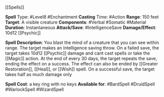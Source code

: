 [[Spells]]

**Spell** Type: #Level8 #Enchantment 
**Casting** Time: #Action 
**Range**: 150 feet
**Target**: A visible creature
**Components**: #Verbal #Somatic #Material 
**Duration**: Instantaneous
**Attack/Save**: #IntelligenceSave
**Damage/Effect**: 10d12 [[Psychic]] 

**Spell Description**: 
	You blast the mind of a creature that you can see within range. The target makes an Intelligence saving throw. On a failed save, the target takes 10d12 [[Psychic]] damage and cant cast spells or take the [[Magic]] action. At the end of every 30 days, the target repeats the save, ending the effect on a success. The effect can also be ended by [[Greater Restoration]], [[Heal]], or [[Wish]] spell.
	On a successful save, the target takes half as much damage only

**Spell Cost**: a key ring with no keys
**Available for**: #BardSpell #DruidSpell #WarlockSpell #WizardSpell 